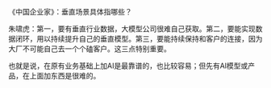 《中国企业家》：垂直场景具体指哪些？


朱啸虎：第一，要有垂直行业数据，大模型公司很难自己获取。第二，要能实现数据闭环，用以持续提升自己的垂直模型。第三，要能持续保持和客户的连接，因为大厂不可能自己去一个个磕客户。这三点特别重要。


也就是说，在原有业务基础上加AI是最靠谱的，也比较容易；但先有AI模型或产品，在上面加东西是很难的。 